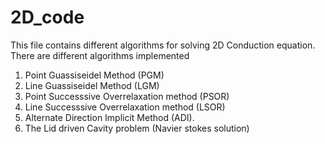 # 2D_code
This file contains different algorithms for solving 2D Conduction equation.
There are different algorithms implemented
1) Point Guassiseidel Method (PGM)
2) Line Guassiseidel Method (LGM)
3) Point Successsive Overrelaxation method (PSOR)
4) Line Successsive Overrelaxation method (LSOR)
5) Alternate Direction Implicit Method (ADI). 
6) The Lid driven Cavity problem (Navier stokes solution)
